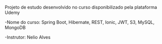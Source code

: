 Projeto de estudo desenvolvido no curso disponibilizado pela plataforma Udemy

-Nome do curso: Spring Boot, Hibernate, REST, Ionic, JWT, S3, MySQL, MongoDB

-Instrutor: Nelio Alves
